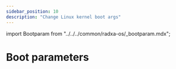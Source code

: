 ```yaml
---
sidebar_position: 10
description: "Change Linux kernel boot args"
---
```


import Bootparam from "../../../common/radxa-os/\_bootparam.mdx";

# Boot parameters

<Bootparam />
